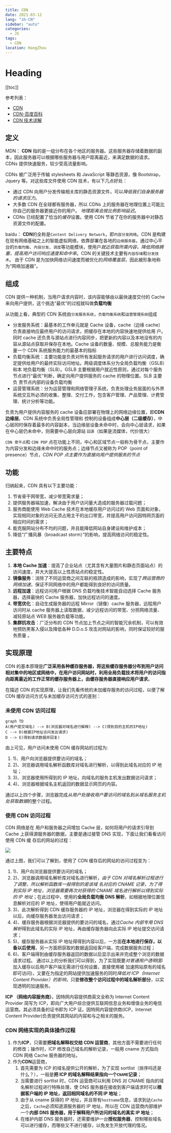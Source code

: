 ```yaml
---
title: CDN
date: 2021-03-12
lang: "zh-CN"
sidebar: "auto"
categories:
  - JS
tags:
  - CDN
location: HangZhou
---
```


# Heading

[[toc]]

参考列表：

- [CDN](https://developer.mozilla.org/zh-CN/docs/Glossary/CDN)
- [CDN-百度百科](https://baike.baidu.com/item/CDN/420951?fr=aladdin)
- [CDN 技术详解](https://www.cnblogs.com/losbyday/p/5843960.html)

## 定义

MDN：
**CDN** 指的是一组分布在各个地区的服务器。这些服务器存储着数据的副本，因此服务器可以根据哪些服务器与用户距离最近，来满足数据的请求。 CDNs 提供快速服务，较少受高流量影响。

CDNs 被广泛用于传输 stylesheets 和 JavaScript 等静态资源，像 Bootstrap，Jquery 等。对这些库文件使用 CDN 技术，有以下几点好处：

- 通过 CDN 向用户分发传输相关库的静态资源文件，可以*降低我们自身服务器的请求压力*。
- 大多数 CDN 在全球都有服务器，所以 CDNs 上的服务器在地理位置上可能比你自己的服务器更接近你的用户。 _地理距离会按比例影响延迟_。
- CDNs 已经配置了恰当的*缓存*设置。使用 CDN 节省了在你的服务器中对静态资源文件的配置。

baidu：
**CDN**的全称是`Content Delivery Network`，即`内容分发网络`。CDN 是构建在现有网络基础之上的智能虚拟网络，依靠部署在各地的`边缘服务器`，通过中心平台的`负载均衡`、`内容分发`、`调度`等功能模块，使用户*就近获取所需内容，降低网络拥塞，提高用户访问响应速度和命中率*。CDN 的关键技术主要有`内容存储`和`分发技术`。
由于 CDN 是为加快网络访问速度而被优化的*网络覆盖层*，因此被形象地称为“网络加速器”。

## 组成

CDN 提供一种机制，当用户请求内容时，该内容能够由以最快速度交付的 Cache 来向用户提供，这个挑选“最优”的过程就叫做**负载均衡**

从功能上看，典型的 CDN 系统由`分发服务系统`，`负载均衡系统`和`运营管理系统`组成

- 分发服务系统：最基本的工作单元就是 Cache 设备，cache（边缘 cache）负责直接响应最终用户的访问请求，把缓存在本地的内容快速地提供给用 户。同时 cache 还负责与源站点进行内容同步，把更新的内容以及本地没有的内容从源站点获取并保存在本地。Cache 设备的数量、规模、总服务能力是衡 量一个 CDN 系统服务能力的最基本的指标
- 负载均衡系统：主要功能是负责对所有发起服务请求的用户进行访问调度，确定提供给用户的最终实际访问地址。两级调度体系分为全局负载均衡（GSLB）和本 地负载均衡（SLB）。GSLB 主要根据用户就近性原则，通过对每个服务节点进行“最优”判断，确定向用户提供服务的 cache 的物理位置。SLB 主要负 责节点内部的设备负载均衡
- 运营管理系统：分为运营管理和网络管理子系统，负责处理业务层面的与外界系统交互所必须的收集、整理、交付工作，包含客户管理、产品管理、计费管理、统计分析等功能。

负责为用户提供内容服务的 cache 设备应部署在物理上的网络边缘位置，即**CDN 边缘层**。CDN 系统中负责全局性管理和 控制的设备组成**中心层（二级缓存）**，中心层同时保存着最多的内容副本，当边缘层设备未命中时，会向中心层请求，如果在中心层仍未命中，则需要中心层向源站 `回源`（如果是流媒体，代价很大）

`CDN 骨干点`和 `CDN POP` 点在功能上不同，中心和区域节点一般称为骨干点，主要作为内容分发和边缘未命中时的服务点；边缘节点又被称为 POP（point of presence）节点，*CDN POP 点主要作为直接向用户提供服务的节点*

## 功能

归纳起来，CDN 具有以下主要功能：

1. 节省骨干网带宽，减少带宽需求量；
2. 提供服务器端加速，解决由于用户访问量大造成的服务器过载问题；
3. 服务商能使用 Web Cache 技术在本地缓存用户访问过的 Web 页面和对象，实现相同对象的访问无须占用主干的出口带宽，并提高用户访问因特网页面的相应时间的需求；
4. 能克服网站分布不均的问题，并且能降低网站自身建设和维护成本；
5. 降低“广播风暴（broadcast storm）”的影响，提高网络访问的稳定性。

## 主要特点

1. **本地 Cache 加速**：提高了企业站点（尤其含有大量图片和静态页面站点）的访问速度，并大大提高以上性质站点的稳定性。
2. **镜像服务**：消除了不同运营商之间互联的瓶颈造成的影响，实现了*跨运营商的网络加速*，保证不同网络中的用户都能得到良好的访问质量。
3. **远程加速**：远程访问用户根据 DNS 负载均衡技术智能自动选择 Cache 服务器，选择最快的 Cache 服务器，加快远程访问的速度。
4. **带宽优化**：自动生成服务器的远程 Mirror（镜像）cache 服务器，远程用户访问时从 cache 服务器上读取数据，减少远程访问的带宽、分担网络流量、减轻原站点 WEB 服务器负载等功能。
5. **集群抗攻击**：广泛分布的 CDN 节点加上节点之间的智能冗余机制，可以有效地预防黑客入侵以及降低各种 D.D.o.S 攻击对网站的影响，同时保证较好的服务质量 。

## 实现原理

CDN 的基本原理是**广泛采用各种缓存服务器，将这些缓存服务器分布到用户访问相对集中的地区或网络中，在用户访问网站时，利用全局负载技术将用户的访问指向距离最近的工作正常的缓存服务器上，由缓存服务器直接响应用户请求**。

在描述 CDN 的实现原理，让我们先看传统的未加缓存服务的访问过程，以便了解 CDN 缓存访问方式与未加缓存访问方式的差别：

### 未使用 CDN 访问过程

```mermaid
graph TD
A(用户提交域名) --> B(浏览器对域名进行解释) --> C(得到目的主机的IP地址)
C --> D(根据IP地址访问发出请求)
D --> E(得到请求数据并回复)
```

由上可见，用户访问未使用 CDN 缓存网站的过程为:

1. 1)、用户向浏览器提供要访问的域名；
2. 2)、浏览器调用域名解析函数库对域名进行解析，以得到此域名对应的 IP 地址；
3. 3)、浏览器使用所得到的 IP 地址，向域名的服务主机发出数据访问请求；
4. 4)、浏览器根据域名主机返回的数据显示网页的内容。

通过以上四个步骤，浏览器完成*从用户处接收用户要访问的域名到从域名服务主机处获取数据*的整个过程。

### 使用 CDN 访问过程

CDN 网络是在 用户和服务器之间增加 Cache 层，如何将用户的请求引导到 Cache 上获得源服务器的数据，主要是通过接管 DNS 实现，下面让我们看看访问使用 CDN 缓 存后的网站的过程：

![](/JS/CDNcache.jpg)

通过上图，我们可以了解到，使用了 CDN 缓存后的网站的访问过程变为：

1. 1)、用户向浏览器提供要访问的域名；
2. 2)、浏览器调用域名解析库对域名进行解析，_由于 CDN 对域名解析过程进行了调整，所以解析函数库一般得到的是该域 名对应的 CNAME 记录，为了得到实际 IP 地址，浏览器需要再次对获得的 CNAME 域名进行解析以得到实际的 IP 地址_；在此过程中，使用的**全局负载均衡 DNS 解析**，如根据地理位置信息解析对应的 IP 地址，使得用户能就近访问。
3. 3)、此次解析得到 CDN 缓存服务器的 IP 地址，浏览器在得到实际的 IP 地址以后，向缓存服务器发出访问请求；
4. 4)、缓存服务器根据浏览器提供的要访问的域名，通过*Cache 内部专用 DNS 解析*得到此域名的实际 IP 地址，再由缓存服务器向此实际 IP 地址提交访问请求；
5. 5)、缓存服务器从实际 IP 地址得得到内容以后，一方面**在本地进行保存，以备以后使用**，另一方面把获取的数据返回给客户端，完成数据服务过程；
6. 6)、客户端得到由缓存服务器返回的数据以后显示出来并完成整个浏览的数据请求过程。
   通过以上的分析我们可以得到，为了实现既要*对普通用户透明*(即加入缓存以后用户客户端无需进行任何设置，直接使用被 加速网站原有的域名即可访问)，又要在为指定的网站提供加速服务的同时*降低对 ICP（Internet Content Provider）的影响*，只要**修改整个访问过程中的域名解析部分**，以实现透明的加速服务。

**ICP （网络内容服务商）**。因特网内容提供商英文全称为 Internet Content Provider 简写为 ICP，即向广大用户综合提供互联网信息业务和增值业务的电信运营商。其必须具备的证书即为 ICP 证。因特网内容提供商(ICP，Internet Content Provider)负责提供其网站的内容和与之相关的服务。

### CDN 网络实现的具体操作过程

1. 作为**ICP**，只需要**把域名解释权交给 CDN 运营商**，其他方面不需要进行任何的修改；操作时，ICP 修改自己域名的解析记录，一般用 cname 方式指向 CDN 网络 Cache 服务器的地址。
2. 作为**CDN**运营商，
   1. 首先需要为 ICP 的域名提供公开的解析，为了实现 sortlist（排序吗还是什么？），一般是**把 ICP 的域名解释结果指向一个`CNAME`记录**；
   2. 当需要进行 sortlist 时，CDN 运营商可以利用 DNS 对 CNAME 指向的域名解析过程进行特殊处理，使 DNS 服务器在接收到客户端请求时可以**根据客户端的 IP 地址，返回相同域名的不同 IP 地址**；
   3. 由于从 cname 获得的 IP 地址，并且带有`hostname`信息，请求到达`Cache`之后，`Cache`必须知道源服务器的 IP 地址，所以在 CDN 运营商内部维护一个**内部 DNS 服务器，用于解释用户所访问的域名的真实 IP 地址**；
   4. 在维护内部 DNS 服务器时，还需要维护一台**授权服务器**，控制哪些域名可以进行缓存，而哪些又不进行缓存，以免发生开放代理的情况。

